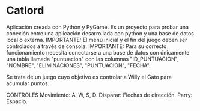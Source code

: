 # Catlord

Aplicación creada con Python y PyGame.
Es un proyecto para probar una conexión entre una aplicación desarrollada con python y una base de datos local o externa.
IMPORTANTE: El menú inicial y el fin del juego deben ser controlados a través de consola.
IMPORTANTE: Para su correcto funcionamiento necesita conectarse a una base de datos con únicamente una tabla llamada "puntuacion" con las columnas "ID_PUNTUACION", "NOMBRE", "ELIMINACIONES", "PUNTUACION", "FECHA".

Se trata de un juego cuyo objetivo es controlar a Willy el Gato para acumular puntos.

CONTROLES
Movimiento: A, W, S, D.
Disparar: Flechas de dirección.
Parry: Espacio.
